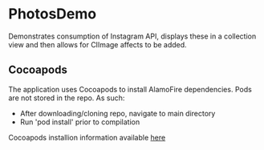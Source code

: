 # PhotosDemo
Demonstrates consumption of Instagram API, displays these in a collection view and then allows for CIImage affects to be added.

## Cocoapods
The application uses Cocoapods to install AlamoFire dependencies. Pods are not stored in the repo. As such:

- After downloading/cloning repo, navigate to main directory
- Run 'pod install' prior to compilation

Cocoapods installion information available [here](https://cocoapods.org)
